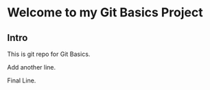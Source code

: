 # Welcome to my Git Basics Project
## Intro

This is git repo for Git Basics.

Add another line.

Final Line.
